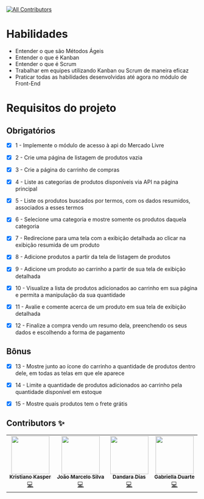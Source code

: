 <!-- ALL-CONTRIBUTORS-BADGE:START - Do not remove or modify this section -->
[![All Contributors](https://img.shields.io/badge/all_contributors-4-orange.svg?style=flat-square)](#contributors-)
<!-- ALL-CONTRIBUTORS-BADGE:END -->

# Habilidades

- Entender o que são Métodos Ágeis
- Entender o que é Kanban
- Entender o que é Scrum
- Trabalhar em equipes utilizando Kanban ou Scrum de maneira eficaz
- Praticar todas as habilidades desenvolvidas até agora no módulo de Front-End

# Requisitos do projeto

## Obrigatórios

- [x] 1 - Implemente o módulo de acesso à api do Mercado Livre

- [x] 2 - Crie uma página de listagem de produtos vazia

- [x] 3 - Crie a página do carrinho de compras

- [x] 4 - Liste as categorias de produtos disponíveis via API na página principal

- [x] 5 - Liste os produtos buscados por termos, com os dados resumidos, associados a esses termos

- [x] 6 - Selecione uma categoria e mostre somente os produtos daquela categoria

- [x] 7 - Redirecione para uma tela com a exibição detalhada ao clicar na exibição resumida de um produto

- [x] 8 - Adicione produtos a partir da tela de listagem de produtos

- [x] 9 - Adicione um produto ao carrinho a partir de sua tela de exibição detalhada

- [x] 10 - Visualize a lista de produtos adicionados ao carrinho em sua página e permita a manipulação da sua quantidade

- [x] 11 - Avalie e comente acerca de um produto em sua tela de exibição detalhada

- [x] 12 - Finalize a compra vendo um resumo dela, preenchendo os seus dados e escolhendo a forma de pagamento

## Bônus

- [x] 13 - Mostre junto ao ícone do carrinho a quantidade de produtos dentro dele, em todas as telas em que ele aparece

- [x] 14 - Limite a quantidade de produtos adicionados ao carrinho pela quantidade disponível em estoque

- [x] 15 - Mostre quais produtos tem o frete grátis

## Contributors ✨

<!-- ALL-CONTRIBUTORS-LIST:START - Do not remove or modify this section -->
<!-- prettier-ignore-start -->
<!-- markdownlint-disable -->
<table>
  <tr>
    <td align="center"><a href="https://br.linkedin.com/in/kristiano-kasper"><img src="https://avatars.githubusercontent.com/u/85760820?v=4?s=100" width="100px;" alt=""/><br /><sub><b>Kristiano Kasper</b></sub></a><br /><a href="https://github.com/khkasper/frontend-online-store/commits?author=khkasper" title="Code">💻</a></td>
    <td align="center"><a href="https://www.linkedin.com/in/joao-marcelo-porto-bilitardo-e-silva-9159b6178/"><img src="https://avatars.githubusercontent.com/u/85897951?v=4?s=100" width="100px;" alt=""/><br /><sub><b>João Marcelo Silva</b></sub></a><br /><a href="https://github.com/khkasper/frontend-online-store/commits?author=jmporto" title="Code">💻</a></td>
    <td align="center"><a href="http://linkedin.com/in/dandara-dias/"><img src="https://avatars.githubusercontent.com/u/85723209?v=4?s=100" width="100px;" alt=""/><br /><sub><b>Dandara Dias</b></sub></a><br /><a href="https://github.com/khkasper/frontend-online-store/commits?author=dandara-dias" title="Code">💻</a></td>
    <td align="center"><a href="https://www.linkedin.com/in/gabriellasilvaduarte/"><img src="https://avatars.githubusercontent.com/u/78912656?v=4?s=100" width="100px;" alt=""/><br /><sub><b>
Gabriella Duarte</b></sub></a><br /><a href="https://github.com/khkasper/frontend-online-store/commits?author=gsdu-arte" title="Code">💻</a></td>
  </tr>
</table>

<!-- markdownlint-restore -->
<!-- prettier-ignore-end -->

<!-- ALL-CONTRIBUTORS-LIST:END -->
